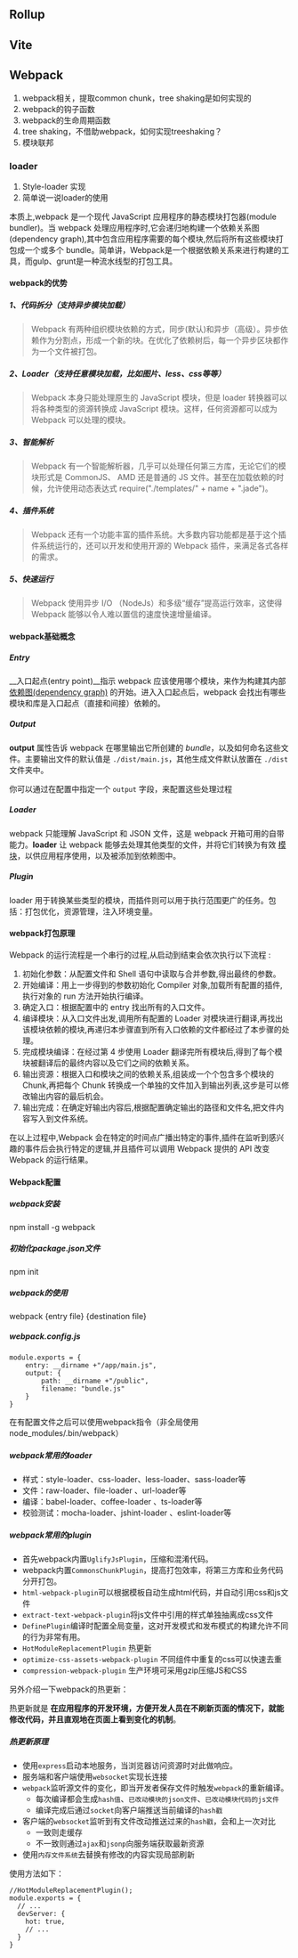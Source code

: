 ## Rollup 



## Vite



## Webpack

1. webpack相关，提取common chunk，tree shaking是如何实现的
2. webpack的钩子函数
3. webpack的生命周期函数
4. tree shaking，不借助webpack，如何实现treeshaking？
5. 模块联邦

### loader

1. Style-loader 实现
2. 简单说一说loader的使用



本质上,webpack 是一个现代 JavaScript 应用程序的静态模块打包器(module bundler)。当 webpack 处理应用程序时,它会递归地构建一个依赖关系图(dependency graph),其中包含应用程序需要的每个模块,然后将所有这些模块打包成一个或多个 bundle。简单讲，Webpack是一个根据依赖关系来进行构建的工具，而gulp、grunt是一种流水线型的打包工具。

#### webpack的优势

##### 1、代码拆分（支持异步模块加载）

> Webpack 有两种组织模块依赖的方式，同步(默认)和异步（高级）。异步依赖作为分割点，形成一个新的块。在优化了依赖树后，每一个异步区块都作为一个文件被打包。

##### 2、Loader（支持任意模块加载，比如图片、less、css等等）

> Webpack 本身只能处理原生的 JavaScript 模块，但是 loader 转换器可以将各种类型的资源转换成 JavaScript 模块。这样，任何资源都可以成为 Webpack 可以处理的模块。

##### 3、智能解析

> Webpack 有一个智能解析器，几乎可以处理任何第三方库，无论它们的模块形式是 CommonJS、 AMD 还是普通的 JS 文件。甚至在加载依赖的时候，允许使用动态表达式 require("./templates/" + name + ".jade")。

##### 4、插件系统

> Webpack 还有一个功能丰富的插件系统。大多数内容功能都是基于这个插件系统运行的，还可以开发和使用开源的 Webpack 插件，来满足各式各样的需求。

##### 5、快速运行

> Webpack 使用异步 I/O （NodeJs）和多级“缓存”提高运行效率，这使得 Webpack 能够以令人难以置信的速度快速增量编译。

#### webpack基础概念

##### Entry

__入口起点(entry point)__指示 webpack 应该使用哪个模块，来作为构建其内部 [依赖图(dependency graph)](https://webpack.docschina.org/concepts/dependency-graph/) 的开始。进入入口起点后，webpack 会找出有哪些模块和库是入口起点（直接和间接）依赖的。

##### Output

**output** 属性告诉 webpack 在哪里输出它所创建的 *bundle*，以及如何命名这些文件。主要输出文件的默认值是 `./dist/main.js`，其他生成文件默认放置在 `./dist` 文件夹中。

你可以通过在配置中指定一个 `output` 字段，来配置这些处理过程

##### Loader

webpack 只能理解 JavaScript 和 JSON 文件，这是 webpack 开箱可用的自带能力。**loader** 让 webpack 能够去处理其他类型的文件，并将它们转换为有效 [模块](https://webpack.docschina.org/concepts/modules)，以供应用程序使用，以及被添加到依赖图中。

##### Plugin

loader 用于转换某些类型的模块，而插件则可以用于执行范围更广的任务。包括：打包优化，资源管理，注入环境变量。

#### webpack打包原理

Webpack 的运行流程是一个串行的过程,从启动到结束会依次执行以下流程 :

1. 初始化参数：从配置文件和 Shell 语句中读取与合并参数,得出最终的参数。
2. 开始编译：用上一步得到的参数初始化 Compiler 对象,加载所有配置的插件,执行对象的 run 方法开始执行编译。
3. 确定入口：根据配置中的 entry 找出所有的入口文件。
4. 编译模块：从入口文件出发,调用所有配置的 Loader 对模块进行翻译,再找出该模块依赖的模块,再递归本步骤直到所有入口依赖的文件都经过了本步骤的处理。
5. 完成模块编译：在经过第 4 步使用 Loader 翻译完所有模块后,得到了每个模块被翻译后的最终内容以及它们之间的依赖关系。
6. 输出资源：根据入口和模块之间的依赖关系,组装成一个个包含多个模块的 Chunk,再把每个 Chunk 转换成一个单独的文件加入到输出列表,这步是可以修改输出内容的最后机会。
7. 输出完成：在确定好输出内容后,根据配置确定输出的路径和文件名,把文件内容写入到文件系统。

在以上过程中,Webpack 会在特定的时间点广播出特定的事件,插件在监听到感兴趣的事件后会执行特定的逻辑,并且插件可以调用 Webpack 提供的 API 改变 Webpack 的运行结果。

#### Webpack配置

##### webpack安装

npm install -g webpack

##### 初始化package.json文件

npm init

##### webpack的使用

webpack {entry file} {destination file}

##### webpack.config.js

```
module.exports = {
	entry: __dirname +"/app/main.js",
	output: {
		path: __dirname +"/public",
		filename: "bundle.js"
	}
}
```

在有配置文件之后可以使用webpack指令（非全局使用node_modules/.bin/webpack）

##### webpack常用的loader

- 样式：style-loader、css-loader、less-loader、sass-loader等
- 文件：raw-loader、file-loader 、url-loader等
- 编译：babel-loader、coffee-loader 、ts-loader等
- 校验测试：mocha-loader、jshint-loader 、eslint-loader等

##### webpack常用的plugin

- 首先webpack内置`UglifyJsPlugin`，压缩和混淆代码。
- webpack内置`CommonsChunkPlugin`，提高打包效率，将第三方库和业务代码分开打包。
- `html-webpack-plugin`可以根据模板自动生成html代码，并自动引用css和js文件
- `extract-text-webpack-plugin`将js文件中引用的样式单独抽离成css文件
- `DefinePlugin`编译时配置全局变量，这对开发模式和发布模式的构建允许不同的行为非常有用。
- `HotModuleReplacementPlugin` 热更新
- `optimize-css-assets-webpack-plugin` 不同组件中重复的css可以快速去重
- `compression-webpack-plugin` 生产环境可采用gzip压缩JS和CSS

另外介绍一下webpack的热更新：

热更新就是 **在应用程序的开发环境，方便开发人员在不刷新页面的情况下，就能修改代码，并且直观地在页面上看到变化的机制**。

##### 热更新原理

- 使用`express`启动本地服务，当浏览器访问资源时对此做响应。
- 服务端和客户端使用`websocket`实现长连接
- `webpack`监听源文件的变化，即当开发者保存文件时触发`webpack`的重新编译。
  - 每次编译都会生成`hash值`、`已改动模块的json文件`、`已改动模块代码的js文件`
  - 编译完成后通过`socket`向客户端推送当前编译的`hash戳`
- 客户端的`websocket`监听到有文件改动推送过来的`hash戳`，会和上一次对比
  - 一致则走缓存
  - 不一致则通过`ajax`和`jsonp`向服务端获取最新资源
- 使用`内存文件系统`去替换有修改的内容实现局部刷新

使用方法如下：

```
//HotModuleReplacementPlugin();
module.exports = {
  // ...
  devServer: {
    hot: true,
    // ...
  }
}
```

